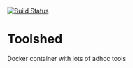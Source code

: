 [![Build Status](https://travis-ci.org/motiejus/toolshed.svg?branch=master)](https://travis-ci.org/motiejus/toolshed)

# Toolshed
Docker container with lots of adhoc tools
